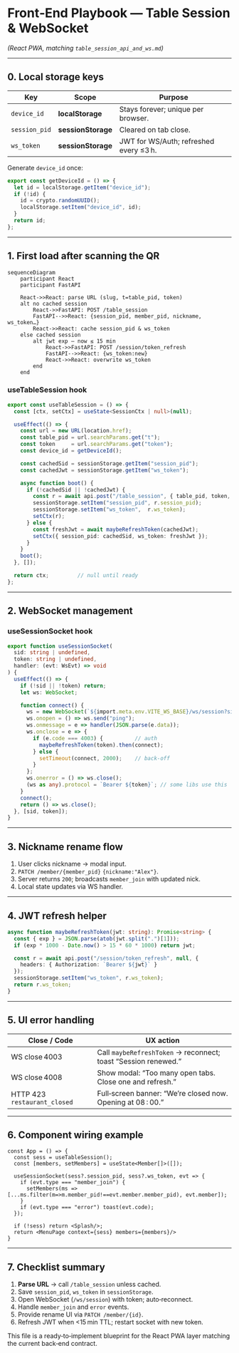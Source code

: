 # Front‑End Playbook — Table Session & WebSocket  
*(React PWA, matching `table_session_api_and_ws.md`)*  

---

## 0. Local storage keys

| Key | Scope | Purpose |
|-----|-------|---------|
| `device_id` | **localStorage** | Stays forever; unique per browser. |
| `session_pid` | **sessionStorage** | Cleared on tab close. |
| `ws_token` | **sessionStorage** | JWT for WS/Auth; refreshed every ≤3 h. |

Generate `device_id` once:

```ts
export const getDeviceId = () => {
  let id = localStorage.getItem("device_id");
  if (!id) {
    id = crypto.randomUUID();
    localStorage.setItem("device_id", id);
  }
  return id;
};
```

---

## 1. First load after scanning the QR

```mermaid
sequenceDiagram
    participant React
    participant FastAPI

    React->>React: parse URL (slug, t=table_pid, token)
    alt no cached session
        React->>FastAPI: POST /table_session
        FastAPI-->>React: {session_pid, member_pid, nickname, ws_token…}
        React->>React: cache session_pid & ws_token
    else cached session
        alt jwt exp – now ≤ 15 min
            React->>FastAPI: POST /session/token_refresh
            FastAPI-->>React: {ws_token:new}
            React->>React: overwrite ws_token
        end
    end
```

### useTableSession hook

```ts
export const useTableSession = () => {
  const [ctx, setCtx] = useState<SessionCtx | null>(null);

  useEffect(() => {
    const url = new URL(location.href);
    const table_pid = url.searchParams.get("t");
    const token     = url.searchParams.get("token");
    const device_id = getDeviceId();

    const cachedSid = sessionStorage.getItem("session_pid");
    const cachedJwt = sessionStorage.getItem("ws_token");

    async function boot() {
      if (!cachedSid || !cachedJwt) {
        const r = await api.post("/table_session", { table_pid, token, device_id });
        sessionStorage.setItem("session_pid", r.session_pid);
        sessionStorage.setItem("ws_token",  r.ws_token);
        setCtx(r);
      } else {
        const freshJwt = await maybeRefreshToken(cachedJwt);
        setCtx({ session_pid: cachedSid, ws_token: freshJwt });
      }
    }
    boot();
  }, []);

  return ctx;         // null until ready
};
```

---

## 2. WebSocket management

### useSessionSocket hook

```ts
export function useSessionSocket(
  sid: string | undefined,
  token: string | undefined,
  handler: (evt: WsEvt) => void
) {
  useEffect(() => {
    if (!sid || !token) return;
    let ws: WebSocket;

    function connect() {
      ws = new WebSocket(`${import.meta.env.VITE_WS_BASE}/ws/session?sid=${sid}`);
      ws.onopen = () => ws.send("ping");
      ws.onmessage = e => handler(JSON.parse(e.data));
      ws.onclose = e => {
        if (e.code === 4003) {          // auth
          maybeRefreshToken(token).then(connect);
        } else {
          setTimeout(connect, 2000);    // back‑off
        }
      };
      ws.onerror = () => ws.close();
      (ws as any).protocol = `Bearer ${token}`; // some libs use this
    }
    connect();
    return () => ws.close();
  }, [sid, token]);
}
```

---

## 3. Nickname rename flow

1. User clicks nickname → modal input.  
2. `PATCH /member/{member_pid}` `{nickname:"Alex"}`.  
3. Server returns `200`; broadcasts `member_join` with updated nick.  
4. Local state updates via WS handler.

---

## 4. JWT refresh helper

```ts
async function maybeRefreshToken(jwt: string): Promise<string> {
  const { exp } = JSON.parse(atob(jwt.split(".")[1]));
  if (exp * 1000 - Date.now() > 15 * 60 * 1000) return jwt;

  const r = await api.post("/session/token_refresh", null, {
    headers: { Authorization: `Bearer ${jwt}` }
  });
  sessionStorage.setItem("ws_token", r.ws_token);
  return r.ws_token;
}
```

---

## 5. UI error handling

| Close / Code | UX action |
|--------------|-----------|
| WS close 4003 | Call `maybeRefreshToken` → reconnect; toast “Session renewed.” |
| WS close 4008 | Show modal: “Too many open tabs. Close one and refresh.” |
| HTTP 423 `restaurant_closed` | Full‑screen banner: “We’re closed now. Opening at 08 : 00.” |

---

## 6. Component wiring example

```tsx
const App = () => {
  const sess = useTableSession();
  const [members, setMembers] = useState<Member[]>([]);

  useSessionSocket(sess?.session_pid, sess?.ws_token, evt => {
    if (evt.type === "member_join") {
      setMembers(ms => [...ms.filter(m=>m.member_pid!==evt.member.member_pid), evt.member]);
    }
    if (evt.type === "error") toast(evt.code);
  });

  if (!sess) return <Splash/>;
  return <MenuPage context={sess} members={members}/>
}
```

---

## 7. Checklist summary

1. **Parse URL** → call `/table_session` unless cached.  
2. Save `session_pid`, `ws_token` in `sessionStorage`.  
3. Open WebSocket (`/ws/session`) with token; auto‑reconnect.  
4. Handle `member_join` and `error` events.  
5. Provide rename UI via `PATCH /member/{id}`.  
6. Refresh JWT when <15 min TTL; restart socket with new token.

This file is a ready‑to‑implement blueprint for the React PWA layer matching the current back‑end contract.
